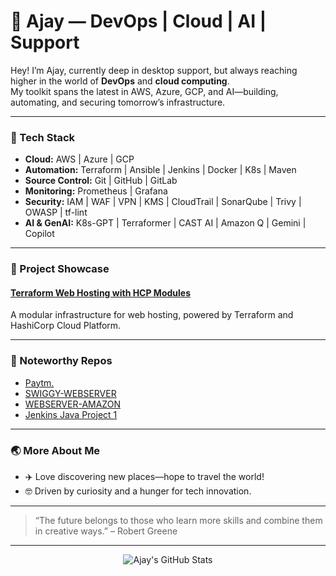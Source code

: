 # 🚀 Ajay — DevOps | Cloud | AI | Support

Hey! I’m Ajay, currently deep in desktop support, but always reaching higher in the world of **DevOps** and **cloud computing**.  
My toolkit spans the latest in AWS, Azure, GCP, and AI—building, automating, and securing tomorrow’s infrastructure.

---

### 🔧 Tech Stack

- **Cloud:** AWS | Azure | GCP
- **Automation:** Terraform | Ansible | Jenkins | Docker | K8s | Maven
- **Source Control:** Git | GitHub | GitLab
- **Monitoring:** Prometheus | Grafana
- **Security:** IAM | WAF | VPN | KMS | CloudTrail | SonarQube | Trivy | OWASP | tf-lint
- **AI & GenAI:** K8s-GPT | Terraformer | CAST AI | Amazon Q | Gemini | Copilot

---

### 🌟 Project Showcase

#### [Terraform Web Hosting with HCP Modules](https://github.com/iam-ajay11/iam-ajay11)  
A modular infrastructure for web hosting, powered by Terraform and HashiCorp Cloud Platform.

---

### 📂 Noteworthy Repos

- [Paytm.](https://github.com/iam-ajay11/paytm.)
- [SWIGGY-WEBSERVER](https://github.com/iam-ajay11/SWIGGY-WEBSERVER)
- [WEBSERVER-AMAZON](https://github.com/iam-ajay11/WEBSERVER-AMAZON)
- [Jenkins Java Project 1](https://github.com/iam-ajay11/jenkins-java-project-1)

---

### 🌏 More About Me

- ✈️ Love discovering new places—hope to travel the world!
- 🤓 Driven by curiosity and a hunger for tech innovation.

---

> “The future belongs to those who learn more skills and combine them in creative ways.” – Robert Greene

---

<p align="center">
  <img src="https://github-readme-stats.vercel.app/api?username=iam-ajay11&show_icons=true&theme=radical" alt="Ajay's GitHub Stats" />
</p>

